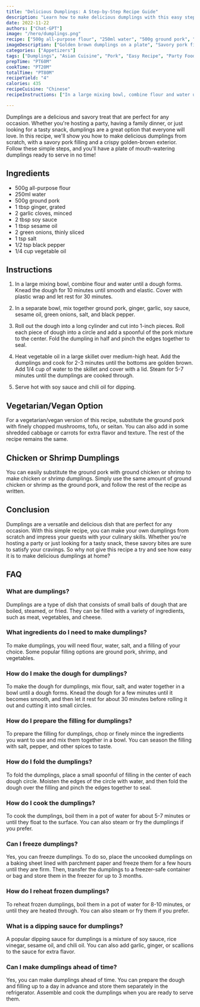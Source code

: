 ```yaml
---
title: "Delicious Dumplings: A Step-by-Step Recipe Guide"
description: "Learn how to make delicious dumplings with this easy step-by-step recipe guide. Perfect for any occasion, these savory bites are sure to impress your guests!"
date: 2022-11-22 
authors: ["Chat-GPT"]
image: "/hero/dumplings.png"
recipe: ["500g all-purpose flour", "250ml water", "500g ground pork", "1 tbsp ginger, grated", "2 garlic cloves, minced", "2 tbsp soy sauce", "1 tbsp sesame oil", "2 green onions, thinly sliced", "1 tsp salt", "1/2 tsp black pepper", "1/4 cup vegetable oil"]
imageDescription: ["Golden brown dumplings on a plate", "Savory pork filling with green onions", "Steam rising from freshly cooked dumplings", "Soy sauce and chili oil for dipping"]
categories: ["Appetizers"]
tags: ["Dumplings", "Asian Cuisine", "Pork", "Easy Recipe", "Party Food"]
prepTime: "PT60M"
cookTime: "PT20M"
totalTime: "PT80M"
recipeYield: "4"
calories: 435
recipeCuisine: "Chinese"
recipeInstructions: ["In a large mixing bowl, combine flour and water until a dough forms. Knead the dough for 10 minutes until smooth and elastic. Cover with plastic wrap and let rest for 30 minutes.", "In a separate bowl, mix together ground pork, ginger, garlic, soy sauce, sesame oil, green onions, salt, and black pepper.", "Roll out the dough into a long cylinder and cut into 1-inch pieces. Roll each piece of dough into a circle and add a spoonful of the pork mixture to the center. Fold the dumpling in half and pinch the edges together to seal.", "Heat vegetable oil in a large skillet over medium-high heat. Add the dumplings and cook for 2-3 minutes until the bottoms are golden brown. Add 1/4 cup of water to the skillet and cover with a lid. Steam for 5-7 minutes until the dumplings are cooked through. Serve hot with soy sauce and chili oil for dipping."]

---
```


Dumplings are a delicious and savory treat that are perfect for any occasion. Whether you're hosting a party, having a family dinner, or just looking for a tasty snack, dumplings are a great option that everyone will love. In this recipe, we'll show you how to make delicious dumplings from scratch, with a savory pork filling and a crispy golden-brown exterior. Follow these simple steps, and you'll have a plate of mouth-watering dumplings ready to serve in no time!

## Ingredients

- 500g all-purpose flour
- 250ml water
- 500g ground pork
- 1 tbsp ginger, grated
- 2 garlic cloves, minced
- 2 tbsp soy sauce
- 1 tbsp sesame oil
- 2 green onions, thinly sliced
- 1 tsp salt
- 1/2 tsp black pepper
- 1/4 cup vegetable oil

## Instructions

1. In a large mixing bowl, combine flour and water until a dough forms. Knead the dough for 10 minutes until smooth and elastic. Cover with plastic wrap and let rest for 30 minutes.

2. In a separate bowl, mix together ground pork, ginger, garlic, soy sauce, sesame oil, green onions, salt, and black pepper.

3. Roll out the dough into a long cylinder and cut into 1-inch pieces. Roll each piece of dough into a circle and add a spoonful of the pork mixture to the center. Fold the dumpling in half and pinch the edges together to seal.

4. Heat vegetable oil in a large skillet over medium-high heat. Add the dumplings and cook for 2-3 minutes until the bottoms are golden brown. Add 1/4 cup of water to the skillet and cover with a lid. Steam for 5-7 minutes until the dumplings are cooked through.

5. Serve hot with soy sauce and chili oil for dipping.

## Vegetarian/Vegan Option

For a vegetarian/vegan version of this recipe, substitute the ground pork with finely chopped mushrooms, tofu, or seitan. You can also add in some shredded cabbage or carrots for extra flavor and texture. The rest of the recipe remains the same.

## Chicken or Shrimp Dumplings

You can easily substitute the ground pork with ground chicken or shrimp to make chicken or shrimp dumplings. Simply use the same amount of ground chicken or shrimp as the ground pork, and follow the rest of the recipe as written.

## Conclusion

Dumplings are a versatile and delicious dish that are perfect for any occasion. With this simple recipe, you can make your own dumplings from scratch and impress your guests with your culinary skills. Whether you're hosting a party or just looking for a tasty snack, these savory bites are sure to satisfy your cravings. So why not give this recipe a try and see how easy it is to make delicious dumplings at home?

## FAQ

### What are dumplings?

Dumplings are a type of dish that consists of small balls of dough that are boiled, steamed, or fried. They can be filled with a variety of ingredients, such as meat, vegetables, and cheese.

### What ingredients do I need to make dumplings?

To make dumplings, you will need flour, water, salt, and a filling of your choice. Some popular filling options are ground pork, shrimp, and vegetables.

### How do I make the dough for dumplings?

To make the dough for dumplings, mix flour, salt, and water together in a bowl until a dough forms. Knead the dough for a few minutes until it becomes smooth, and then let it rest for about 30 minutes before rolling it out and cutting it into small circles.

### How do I prepare the filling for dumplings?

To prepare the filling for dumplings, chop or finely mince the ingredients you want to use and mix them together in a bowl. You can season the filling with salt, pepper, and other spices to taste.

### How do I fold the dumplings?

To fold the dumplings, place a small spoonful of filling in the center of each dough circle. Moisten the edges of the circle with water, and then fold the dough over the filling and pinch the edges together to seal.

### How do I cook the dumplings?

To cook the dumplings, boil them in a pot of water for about 5-7 minutes or until they float to the surface. You can also steam or fry the dumplings if you prefer.

### Can I freeze dumplings?

Yes, you can freeze dumplings. To do so, place the uncooked dumplings on a baking sheet lined with parchment paper and freeze them for a few hours until they are firm. Then, transfer the dumplings to a freezer-safe container or bag and store them in the freezer for up to 3 months.

### How do I reheat frozen dumplings?

To reheat frozen dumplings, boil them in a pot of water for 8-10 minutes, or until they are heated through. You can also steam or fry them if you prefer.

### What is a dipping sauce for dumplings?

A popular dipping sauce for dumplings is a mixture of soy sauce, rice vinegar, sesame oil, and chili oil. You can also add garlic, ginger, or scallions to the sauce for extra flavor.

### Can I make dumplings ahead of time?

Yes, you can make dumplings ahead of time. You can prepare the dough and filling up to a day in advance and store them separately in the refrigerator. Assemble and cook the dumplings when you are ready to serve them.